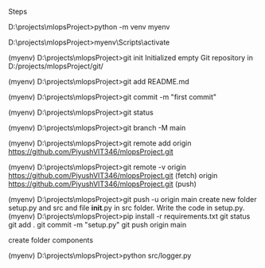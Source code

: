 Steps

D:\projects\mlopsProject>python -m venv myenv

D:\projects\mlopsProject>myenv\Scripts\activate

(myenv) D:\projects\mlopsProject>git init
Initialized empty Git repository in D:/projects/mlopsProject/git/

(myenv) D:\projects\mlopsProject>git add README.md

(myenv) D:\projects\mlopsProject>git commit -m "first commit"

(myenv) D:\projects\mlopsProject>git status

(myenv) D:\projects\mlopsProject>git branch -M main

(myenv) D:\projects\mlopsProject>git remote add origin https://github.com/PiyushVIT346/mlopsProject.git

(myenv) D:\projects\mlopsProject>git remote -v
origin  https://github.com/PiyushVIT346/mlopsProject.git (fetch)
origin  https://github.com/PiyushVIT346/mlopsProject.git (push)

(myenv) D:\projects\mlopsProject>git push -u origin main
create new folder setup.py and src and file __init__.py in src folder. Write the code in setup.py. 
(myenv) D:\projects\mlopsProject>pip install -r requirements.txt
git status
git add .
git commit -m "setup.py"
git push origin main

create folder components


(myenv) D:\projects\mlopsProject>python src/logger.py